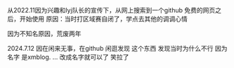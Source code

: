 从2022.11因为兴趣和lyj队长的宣传下，从网上搜索到一个github 免费的网页之后，开始使用
原因：当时打区域赛自闭了，学点去其他的调调心情

因为不知名原因，荒废两年


2024.7.12 因在闲来无事，在github 闲逛发现 这个东西 发现当时为什么不行 因为名字 是xmblog. ... 改成名字就可以了 笑拉了

